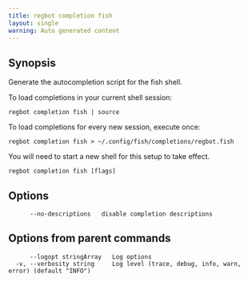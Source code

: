 ```yaml
---
title: regbot completion fish
layout: single
warning: Auto generated content
---
```


## Synopsis

Generate the autocompletion script for the fish shell.

To load completions in your current shell session:

	regbot completion fish | source

To load completions for every new session, execute once:

	regbot completion fish > ~/.config/fish/completions/regbot.fish

You will need to start a new shell for this setup to take effect.

```shell
regbot completion fish [flags]
```

## Options

```text
      --no-descriptions   disable completion descriptions
```

## Options from parent commands

```text
      --logopt stringArray   Log options
  -v, --verbosity string     Log level (trace, debug, info, warn, error) (default "INFO")
```
